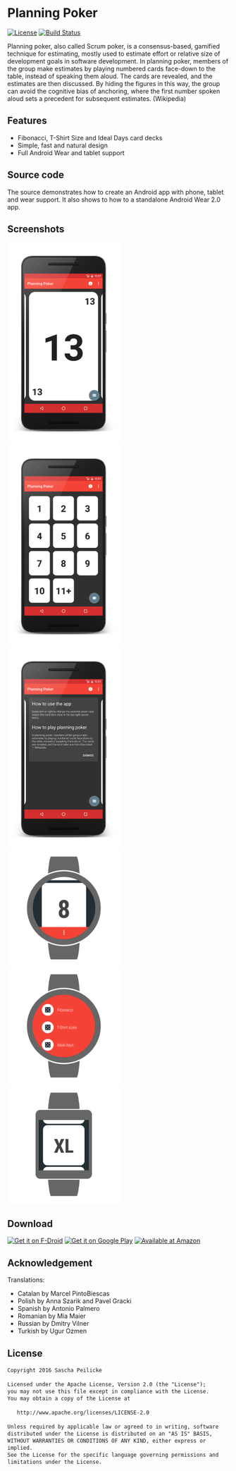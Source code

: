 # Planning Poker
[![License](http://img.shields.io/:license-apache-blue.svg)](http://www.apache.org/licenses/LICENSE-2.0.html)
[![Build Status](https://travis-ci.org/saschpe/PlanningPoker.svg?branch=master)](https://travis-ci.org/saschpe/PlanningPoker)

Planning poker, also called Scrum poker, is a consensus-based, gamified technique for estimating, mostly used to estimate effort or relative size of development goals in software development. In planning poker, members of the group make estimates by playing numbered cards face-down to the table, instead of speaking them aloud. The cards are revealed, and the estimates are then discussed. By hiding the figures in this way, the group can avoid the cognitive bias of anchoring, where the first number spoken aloud sets a precedent for subsequent estimates. (Wikipedia)

## Features
- Fibonacci, T-Shirt Size and Ideal Days card decks
- Simple, fast and natural design
- Full Android Wear and tablet support

## Source code
The source demonstrates how to create an Android app with phone, tablet and wear support. It also shows to how to a standalone Android Wear 2.0 app.

## Screenshots
<img alt="Phone screenshot 1" src="assets/device-art/device-phone-portrait-1.png" width="256" />
<img alt="Phone screenshot 2" src="assets/device-art/device-phone-portrait-2.png" width="256" />
<img alt="Phone screenshot 3" src="assets/device-art/device-phone-portrait-3.png" width="256" />
<img alt="Wear screenshot 3" src="assets/device-art/device-wear-round-1.png" width="256" />
<img alt="Wear screenshot 3" src="assets/device-art/device-wear-round-2.png" width="256" />
<img alt="Wear screenshot 3" src="assets/device-art/device-wear-square-1.png" width="256" />

## Download

<a href="https://f-droid.org/packages/saschpe.poker" target="_blank">
<img src="https://f-droid.org/badge/get-it-on.png" alt="Get it on F-Droid" height="80"/></a>
<a href='https://play.google.com/store/apps/details?id=saschpe.poker' target="_blank">
<img alt='Get it on Google Play' src='https://play.google.com/intl/en_us/badges/images/generic/en_badge_web_generic.png' height="80"/></a>
<a href='http://www.amazon.com/gp/product/B01N1ERDH5/ref=saschpe.poker' target="_blank">
<img alt='Available at Amazon' src='https://images-na.ssl-images-amazon.com/images/G/01/mobile-apps/devportal2/res/images/amazon-underground-app-us-black.png'/></a>

## Acknowledgement
Translations:
- Catalan by Marcel PintoBiescas
- Polish by Anna Szarik and Pavel Gracki
- Spanish by Antonio Palmero
- Romanian by Mia Maier
- Russian by Dmitry Vilner
- Turkish by Ugur Ozmen

## License

    Copyright 2016 Sascha Peilicke

    Licensed under the Apache License, Version 2.0 (the "License");
    you may not use this file except in compliance with the License.
    You may obtain a copy of the License at

       http://www.apache.org/licenses/LICENSE-2.0

    Unless required by applicable law or agreed to in writing, software
    distributed under the License is distributed on an "AS IS" BASIS,
    WITHOUT WARRANTIES OR CONDITIONS OF ANY KIND, either express or implied.
    See the License for the specific language governing permissions and
    limitations under the License.

